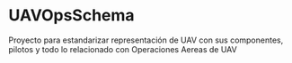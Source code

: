 # UAVOpsSchema
Proyecto para estandarizar representación de UAV con sus componentes, pilotos y todo lo relacionado con Operaciones Aereas de UAV 
